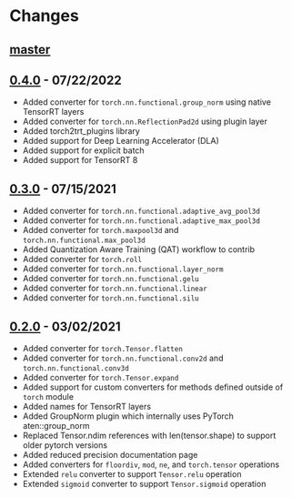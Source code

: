 # Changes

## [master](https://github.com/NVIDIA-AI-IOT/torch2trt/tree/master)

## [0.4.0](https://github.com/NVIDIA-AI-IOT/torch2trt/tree/v0.4.0) - 07/22/2022

- Added converter for ``torch.nn.functional.group_norm`` using native TensorRT layers
- Added converter for ``torch.nn.ReflectionPad2d`` using plugin layer
- Added torch2trt_plugins library
- Added support for Deep Learning Accelerator (DLA)
- Added support for explicit batch
- Added support for TensorRT 8

## [0.3.0](https://github.com/NVIDIA-AI-IOT/torch2trt/tree/v0.3.0) - 07/15/2021

- Added converter for ``torch.nn.functional.adaptive_avg_pool3d``
- Added converter for ``torch.nn.functional.adaptive_max_pool3d``
- Added converter for ``torch.maxpool3d`` and ``torch.nn.functional.max_pool3d``
- Added Quantization Aware Training (QAT) workflow to contrib
- Added converter for ``torch.roll``
- Added converter for ``torch.nn.functional.layer_norm``
- Added converter for ``torch.nn.functional.gelu``
- Added converter for ``torch.nn.functional.linear``
- Added converter for ``torch.nn.functional.silu``

## [0.2.0](https://github.com/NVIDIA-AI-IOT/torch2trt/tree/v0.2.0) - 03/02/2021

- Added converter for ``torch.Tensor.flatten``
- Added converter for ``torch.nn.functional.conv2d`` and ``torch.nn.functional.conv3d``
- Added converter for ``torch.Tensor.expand``
- Added support for custom converters for methods defined outside of ``torch`` module
- Added names for TensorRT layers
- Added GroupNorm plugin which internally uses PyTorch aten::group_norm
- Replaced Tensor.ndim references with len(tensor.shape) to support older pytorch versions
- Added reduced precision documentation page
- Added converters for ``floordiv``, ``mod``, ``ne``, and ``torch.tensor`` operations
- Extended ``relu`` converter to support ``Tensor.relu`` operation
- Extended ``sigmoid`` converter to support ``Tensor.sigmoid`` operation
